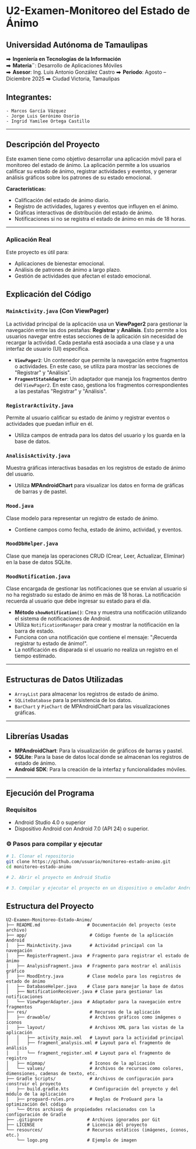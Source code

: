 # U2-Examen-Monitoreo del Estado de Ánimo

## Universidad Autónoma de Tamaulipas
⮕ **Ingeniería en Tecnologías de la Información**  
⮕ **Materia¨**: Desarrollo de Aplicaciones Móviles  
⮕ **Asesor**: Ing. Luis Antonio González Castro
⮕ **Periodo**: Agosto – Diciembre 2025
⮕ Ciudad Victoria, Tamaulipas

## Integrantes:
```plaintext
- Marcos García Vázquez  
- Jorge Luis Gerónimo Osorio  
- Ingrid Yamilee Ortega Castillo  
```
---

## Descripción del Proyecto

Este examen tiene como objetivo desarrollar una aplicación móvil para el monitoreo del estado de ánimo. La aplicación permite a los usuarios calificar su estado de ánimo, registrar actividades y eventos, y generar análisis gráficos sobre los patrones de su estado emocional.

**Características:**
- Calificación del estado de ánimo diario.
- Registro de actividades, lugares y eventos que influyen en el ánimo.
- Gráficas interactivas de distribución del estado de ánimo.
- Notificaciones si no se registra el estado de ánimo en más de 18 horas.

---

### Aplicación Real

Este proyecto es útil para:
- Aplicaciones de bienestar emocional.
- Análisis de patrones de ánimo a largo plazo.
- Gestión de actividades que afectan el estado emocional.

## Explicación del Código

### `MainActivity.java` (Con ViewPager)

La actividad principal de la aplicación usa un **ViewPager2** para gestionar la navegación entre las dos pestañas: **Registrar** y **Análisis**. Esto permite a los usuarios navegar entre estas secciones de la aplicación sin necesidad de recargar la actividad. Cada pestaña está asociada a una clase y a una interfaz de usuario (UI) específica.

- **`ViewPager2`**: Un contenedor que permite la navegación entre fragmentos o actividades. En este caso, se utiliza para mostrar las secciones de "Registrar" y "Análisis".
- **`FragmentStateAdapter`**: Un adaptador que maneja los fragmentos dentro del `ViewPager2`. En este caso, gestiona los fragmentos correspondientes a las pestañas "Registrar" y "Análisis".

### `RegistrarActivity.java`
Permite al usuario calificar su estado de ánimo y registrar eventos o actividades que puedan influir en él.  
- Utiliza campos de entrada para los datos del usuario y los guarda en la base de datos.

### `AnalisisActivity.java`
Muestra gráficas interactivas basadas en los registros de estado de ánimo del usuario.  
- Utiliza **MPAndroidChart** para visualizar los datos en forma de gráficas de barras y de pastel.

### `Mood.java`
Clase modelo para representar un registro de estado de ánimo.  
- Contiene campos como fecha, estado de ánimo, actividad, y eventos.

### `MoodDbHelper.java`
Clase que maneja las operaciones CRUD (Crear, Leer, Actualizar, Eliminar) en la base de datos SQLite.

### `MoodNotification.java`
Clase encargada de gestionar las notificaciones que se envían al usuario si no ha registrado su estado de ánimo en más de 18 horas. La notificación recuerda al usuario que debe ingresar su estado para el día.

- **Método `showNotification()`**: Crea y muestra una notificación utilizando el sistema de notificaciones de Android.
- Utiliza `NotificationManager` para crear y mostrar la notificación en la barra de estado.
- Funciona con una notificación que contiene el mensaje: "¡Recuerda registrar tu estado de ánimo!".
- La notificación es disparada si el usuario no realiza un registro en el tiempo estimado.

---

## Estructuras de Datos Utilizadas

- `ArrayList` para almacenar los registros de estado de ánimo.
- `SQLiteDatabase` para la persistencia de los datos.
- `BarChart` y `PieChart` de MPAndroidChart para las visualizaciones gráficas.

---

## Librerías Usadas

- **MPAndroidChart**: Para la visualización de gráficos de barras y pastel.
- **SQLite**: Para la base de datos local donde se almacenan los registros de estado de ánimo.
- **Android SDK**: Para la creación de la interfaz y funcionalidades móviles.

---

##  Ejecución del Programa

### Requisitos

- Android Studio 4.0 o superior
- Dispositivo Android con Android 7.0 (API 24) o superior.

### ⚙️ Pasos para compilar y ejecutar

```bash
# 1. Clonar el repositorio
git clone https://github.com/usuario/monitoreo-estado-animo.git
cd monitoreo-estado-animo

# 2. Abrir el proyecto en Android Studio

# 3. Compilar y ejecutar el proyecto en un dispositivo o emulador Android

```
## Estructura del Proyecto
```plaintext
U2-Examen-Monitoreo-Estado-Animo/
├── README.md                  # Documentación del proyecto (este archivo)
├── app/                        # Código fuente de la aplicación Android
│   ├── MainActivity.java       # Actividad principal con la navegación
│   ├── RegisterFragment.java  # Fragmento para registrar el estado de ánimo
│   ├── AnalysisFragment.java  # Fragmento para mostrar el análisis gráfico
│   ├── MoodEntry.java         # Clase modelo para los registros de estado de ánimo
│   ├── DatabaseHelper.java    # Clase para manejar la base de datos
│   ├── NotificationReceiver.java # Clase para gestionar las notificaciones
│   └── ViewPagerAdapter.java  # Adaptador para la navegación entre fragmentos
├── res/                        # Recursos de la aplicación
│   ├── drawable/               # Archivos gráficos como imágenes o íconos
│   ├── layout/                 # Archivos XML para las vistas de la aplicación
│   │   ├── activity_main.xml   # Layout para la actividad principal
│   │   ├── fragment_analysis.xml # Layout para el fragmento de análisis
│   │   └── fragment_register.xml # Layout para el fragmento de registro
│   ├── mipmap/                 # Iconos de la aplicación
│   └── values/                 # Archivos de recursos como colores, dimensiones, cadenas de texto, etc.
├── Gradle Scripts/             # Archivos de configuración para construir el proyecto
│   ├── build.gradle.kts        # Configuración del proyecto y del módulo de la aplicación
│   ├── proguard-rules.pro      # Reglas de ProGuard para la optimización del código
│   └── Otros archivos de propiedades relacionados con la configuración de Gradle
├── .gitignore                 # Archivos ignorados por Git
├── LICENSE                    # Licencia del proyecto
└── resources/                 # Recursos estáticos (imágenes, íconos, etc.)
    └── logo.png               # Ejemplo de imagen
```
